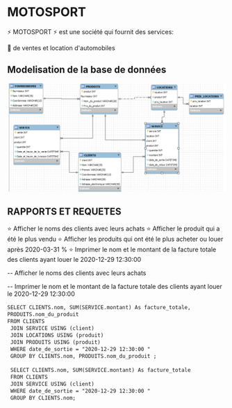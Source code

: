 
 # MOTOSPORT
 
:zap: MOTOSPORT :zap: est une société qui fournit des services:

:pushpin: de ventes et location d'automobiles 


 ## Modelisation de la base de données
 
![image](reverse_engenering_motosport.png)



## RAPPORTS ET REQUETES

:star: Afficher le noms des clients avec leurs achats 
:star: Afficher le produit qui a été le plus vendu
:star: Afficher les produits qui ont été le plus acheter ou louer après 2020-03-31 %
:star: Imprimer le nom et le montant de la facture totale des clients ayant louer le 2020-12-29 12:30:00 


-- Afficher le noms des clients avec leurs achats 



-- Imprimer le nom et le montant de la facture totale des clients ayant louer le 2020-12-29 12:30:00 

    SELECT CLIENTS.nom, SUM(SERVICE.montant) As facture_totale, PRODUITS.nom_du_produit 
    FROM CLIENTS
     JOIN SERVICE USING (client)
     JOIN LOCATIONS USING (produit)
     JOIN PRODUITS USING (produit)
     WHERE date_de_sortie = "2020-12-29 12:30:00 "
     GROUP BY CLIENTS.nom, PRODUITS.nom_du_produit ;
     
     SELECT CLIENTS.nom, SUM(SERVICE.montant) As facture_totale 
     FROM CLIENTS
     JOIN SERVICE USING (client)
     WHERE date_de_sortie = "2020-12-29 12:30:00 "
     GROUP BY CLIENTS.nom;
